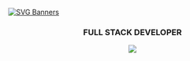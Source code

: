 [![SVG Banners](https://svg-banners.vercel.app/api?type=typeWriter&text1=Hi%20%F0%9F%91%8B,%20I%27m%20Elías,%20welcome%20to%20my%20hacker%20space&height=100&width=1000)](https://github.com/Akshay090/svg-banners)

<h3 align="center">FULL STACK DEVELOPER</h3>

<p align="center">
  <a href="https://skillicons.dev">
    <img src="https://skillicons.dev/icons?i=python,django,react,express,js,typescript,mysql,sqllite" />
  </a>
</p>



